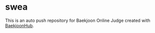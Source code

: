 # swea
This is an auto push repository for Baekjoon Online Judge created with [BaekjoonHub](https://github.com/BaekjoonHub/BaekjoonHub).
